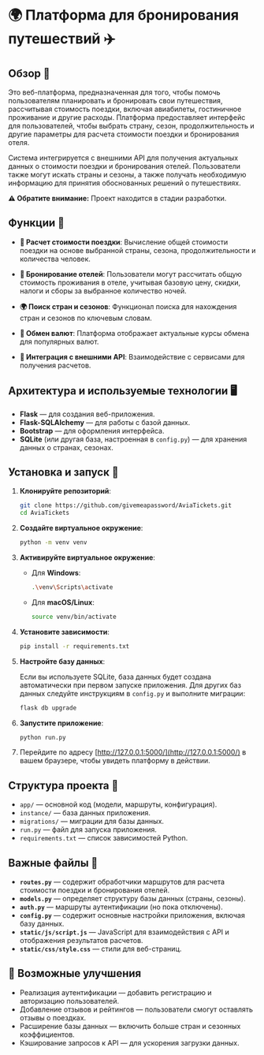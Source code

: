 
# 🌍 Платформа для бронирования путешествий ✈️

## Обзор 📖

Это веб-платформа, предназначенная для того, чтобы помочь пользователям планировать и бронировать свои путешествия, рассчитывая стоимость поездки, включая авиабилеты, гостиничное проживание и другие расходы. Платформа предоставляет интерфейс для пользователей, чтобы выбрать страну, сезон, продолжительность и другие параметры для расчета стоимости поездки и бронирования отеля.

Система интегрируется с внешними API для получения актуальных данных о стоимости поездки и бронирования отелей. Пользователи также могут искать страны и сезоны, а также получать необходимую информацию для принятия обоснованных решений о путешествиях.

**⚠️ Обратите внимание:** Проект находится в стадии разработки.

## Функции 🌟

- **💸 Расчет стоимости поездки**: Вычисление общей стоимости поездки на основе выбранной страны, сезона, продолжительности и количества человек.
  
- **🏨 Бронирование отелей**: Пользователи могут рассчитать общую стоимость проживания в отеле, учитывая базовую цену, скидки, налоги и сборы за выбранное количество ночей.
  
- **🌍 Поиск стран и сезонов**: Функционал поиска для нахождения стран и сезонов по ключевым словам.
  
- **💱 Обмен валют**: Платформа отображает актуальные курсы обмена для популярных валют.
  
- **🔐 Интеграция с внешними API**: Взаимодействие с сервисами для получения расчетов.

## Архитектура и используемые технологии 🖥️

- **Flask** — для создания веб-приложения.
- **Flask-SQLAlchemy** — для работы с базой данных.
- **Bootstrap** — для оформления интерфейса.
- **SQLite** (или другая база, настроенная в `config.py`) — для хранения данных о странах, сезонах.

## Установка и запуск 🚀

1. **Клонируйте репозиторий**:

    ```bash
    git clone https://github.com/givemeapassword/AviaTickets.git
    cd AviaTickets
    ```

2. **Создайте виртуальное окружение**:

    ```bash
    python -m venv venv
    ```

3. **Активируйте виртуальное окружение**:

    - Для **Windows**:
    
        ```bash
        .\venv\Scripts\activate
        ```

    - Для **macOS/Linux**:
    
        ```bash
        source venv/bin/activate
        ```

4. **Установите зависимости**:

    ```bash
    pip install -r requirements.txt
    ```

5. **Настройте базу данных**:

    Если вы используете SQLite, база данных будет создана автоматически при первом запуске приложения. Для других баз данных следуйте инструкциям в `config.py` и выполните миграции:

    ```bash
    flask db upgrade
    ```

6. **Запустите приложение**:

    ```bash
    python run.py
    ```

7. Перейдите по адресу [http://127.0.0.1:5000/](http://127.0.0.1:5000/) в вашем браузере, чтобы увидеть платформу в действии.

## Структура проекта 📂

- `app/` — основной код (модели, маршруты, конфигурация).
- `instance/` — база данных приложения.
- `migrations/` — миграции для базы данных.
- `run.py` — файл для запуска приложения.
- `requirements.txt` — список зависимостей Python.

## Важные файлы 📄

- **`routes.py`** — содержит обработчики маршрутов для расчета стоимости поездки и бронирования отелей.
- **`models.py`** — определяет структуру базы данных (страны, сезоны).
- **`auth.py`** — маршруты аутентификации (но пока отключены).
- **`config.py`** — содержит основные настройки приложения, включая базу данных.
- **`static/js/script.js`** — JavaScript для взаимодействия с API и отображения результатов расчетов.
- **`static/css/style.css`** — стили для веб-страниц.

## 🔧 Возможные улучшения
- Реализация аутентификации — добавить регистрацию и авторизацию пользователей.
- Добавление отзывов и рейтингов — пользователи смогут оставлять отзывы о поездках.
- Расширение базы данных — включить больше стран и сезонных коэффициентов.
- Кэширование запросов к API — для ускорения загрузки данных.
